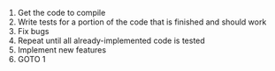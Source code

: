 1. Get the code to compile
2. Write tests for a portion of the code that is finished and should work
3. Fix bugs
4. Repeat until all already-implemented code is tested
5. Implement new features
6. GOTO 1
